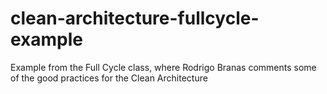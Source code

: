 # clean-architecture-fullcycle-example
Example from the Full Cycle class, where Rodrigo Branas comments some of the good practices for the Clean Architecture
